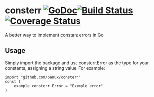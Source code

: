 # consterr [![GoDoc](https://godoc.org/github.com/panux/consterr?status.svg)](https://godoc.org/github.com/panux/consterr)[![Build Status](https://travis-ci.org/panux/consterr.svg?branch=master)](https://travis-ci.org/panux/consterr)[![Coverage Status](https://coveralls.io/repos/github/panux/consterr/badge.svg?branch=master)](https://coveralls.io/github/panux/consterr?branch=master)
A better way to implement constant errors in Go

## Usage
Simply import the package and use consterr.Error as the type for your constants, assigning a string value. For example:
```
import "github.com/panux/consterr"
const (
	example consterr.Error = "Example error"
)
```
